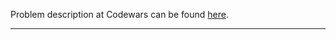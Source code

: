 Problem description at Codewars can be found
[here](https://www.codewars.com/kata/54598d1fcbae2ae05200112c/train/python).

-------------


